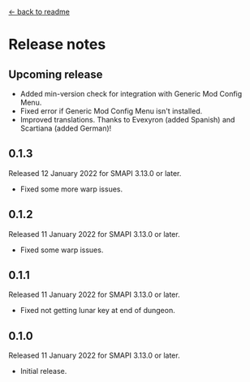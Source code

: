﻿﻿[← back to readme](README.md)

# Release notes
## Upcoming release
* Added min-version check for integration with Generic Mod Config Menu.
* Fixed error if Generic Mod Config Menu isn't installed.
* Improved translations. Thanks to Evexyron (added Spanish) and Scartiana (added German)!

## 0.1.3
Released 12 January 2022 for SMAPI 3.13.0 or later.

* Fixed some more warp issues.

## 0.1.2
Released 11 January 2022 for SMAPI 3.13.0 or later.

* Fixed some warp issues.

## 0.1.1
Released 11 January 2022 for SMAPI 3.13.0 or later.

* Fixed not getting lunar key at end of dungeon.

## 0.1.0
Released 11 January 2022 for SMAPI 3.13.0 or later.

* Initial release.
